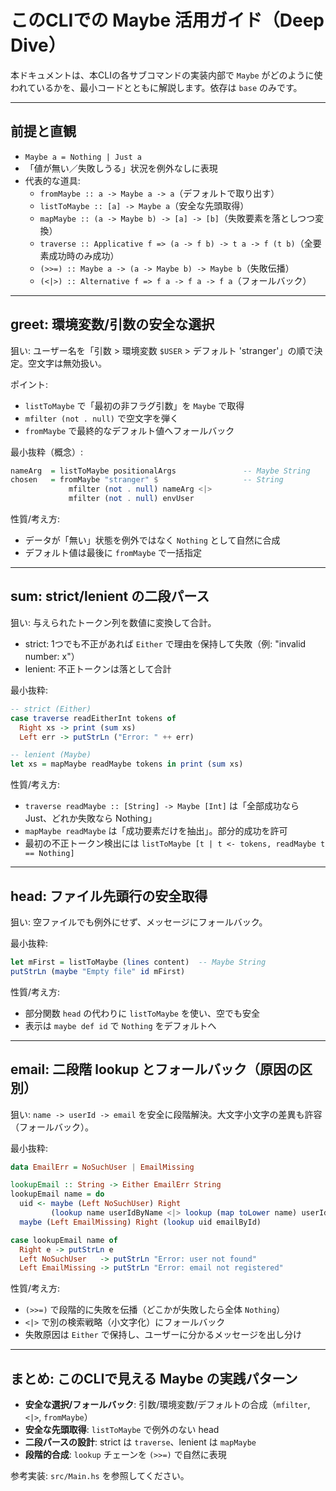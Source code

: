 # このCLIでの Maybe 活用ガイド（Deep Dive）

本ドキュメントは、本CLIの各サブコマンドの実装内部で `Maybe` がどのように使われているかを、最小コードとともに解説します。依存は `base` のみです。

---

## 前提と直観

- `Maybe a = Nothing | Just a`
- 「値が無い／失敗しうる」状況を例外なしに表現
- 代表的な道具:
  - `fromMaybe :: a -> Maybe a -> a`（デフォルトで取り出す）
  - `listToMaybe :: [a] -> Maybe a`（安全な先頭取得）
  - `mapMaybe :: (a -> Maybe b) -> [a] -> [b]`（失敗要素を落としつつ変換）
  - `traverse :: Applicative f => (a -> f b) -> t a -> f (t b)`（全要素成功時のみ成功）
  - `(>>=) :: Maybe a -> (a -> Maybe b) -> Maybe b`（失敗伝播）
  - `(<|>) :: Alternative f => f a -> f a -> f a`（フォールバック）

---

## greet: 環境変数/引数の安全な選択

狙い: ユーザー名を「引数 > 環境変数 `$USER` > デフォルト 'stranger'」の順で決定。空文字は無効扱い。

ポイント:

- `listToMaybe` で「最初の非フラグ引数」を `Maybe` で取得
- `mfilter (not . null)` で空文字を弾く
- `fromMaybe` で最終的なデフォルト値へフォールバック

最小抜粋（概念）:

```haskell
nameArg  = listToMaybe positionalArgs               -- Maybe String
chosen   = fromMaybe "stranger" $                   -- String
             mfilter (not . null) nameArg <|>
             mfilter (not . null) envUser
```

性質/考え方:

- データが「無い」状態を例外ではなく `Nothing` として自然に合成
- デフォルト値は最後に `fromMaybe` で一括指定

---

## sum: strict/lenient の二段パース

狙い: 与えられたトークン列を数値に変換して合計。

- strict: 1つでも不正があれば `Either` で理由を保持して失敗（例: "invalid number: x"）
- lenient: 不正トークンは落として合計

最小抜粋:

```haskell
-- strict (Either)
case traverse readEitherInt tokens of
  Right xs -> print (sum xs)
  Left err -> putStrLn ("Error: " ++ err)

-- lenient (Maybe)
let xs = mapMaybe readMaybe tokens in print (sum xs)
```

性質/考え方:

- `traverse readMaybe :: [String] -> Maybe [Int]` は「全部成功なら Just、どれか失敗なら Nothing」
- `mapMaybe readMaybe` は「成功要素だけを抽出」。部分的成功を許可
- 最初の不正トークン検出には `listToMaybe [t | t <- tokens, readMaybe t == Nothing]`

---

## head: ファイル先頭行の安全取得

狙い: 空ファイルでも例外にせず、メッセージにフォールバック。

最小抜粋:

```haskell
let mFirst = listToMaybe (lines content)  -- Maybe String
putStrLn (maybe "Empty file" id mFirst)
```

性質/考え方:

- 部分関数 `head` の代わりに `listToMaybe` を使い、空でも安全
- 表示は `maybe def id` で `Nothing` をデフォルトへ

---

## email: 二段階 lookup とフォールバック（原因の区別）

狙い: `name -> userId -> email` を安全に段階解決。大文字小文字の差異も許容（フォールバック）。

最小抜粋:

```haskell
data EmailErr = NoSuchUser | EmailMissing

lookupEmail :: String -> Either EmailErr String
lookupEmail name = do
  uid <- maybe (Left NoSuchUser) Right
         (lookup name userIdByName <|> lookup (map toLower name) userIdByNameLower)
  maybe (Left EmailMissing) Right (lookup uid emailById)

case lookupEmail name of
  Right e -> putStrLn e
  Left NoSuchUser   -> putStrLn "Error: user not found"
  Left EmailMissing -> putStrLn "Error: email not registered"
```

性質/考え方:

- `(>>=)` で段階的に失敗を伝播（どこかが失敗したら全体 `Nothing`）
- `<|>` で別の検索戦略（小文字化）にフォールバック
- 失敗原因は `Either` で保持し、ユーザーに分かるメッセージを出し分け

---

## まとめ: このCLIで見える Maybe の実践パターン

- **安全な選択/フォールバック**: 引数/環境変数/デフォルトの合成（`mfilter`, `<|>`, `fromMaybe`）
- **安全な先頭取得**: `listToMaybe` で例外のない head
- **二段パースの設計**: strict は `traverse`、lenient は `mapMaybe`
- **段階的合成**: `lookup` チェーンを `(>>=)` で自然に表現

参考実装: `src/Main.hs` を参照してください。
